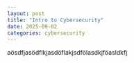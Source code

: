```yaml
---
layout: post
title: "Intro to Cybersecurity"
date: 2025-09-02
categories: cybersecurity
---
```

aösdfjasödflkjasdöflakjsdfölasdkjföasldkfj